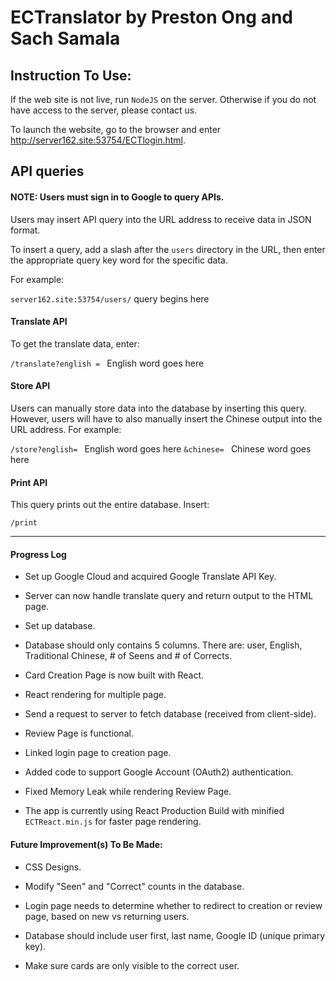 # ECTranslator by Preston Ong and Sach Samala

## Instruction To Use:

If the web site is not live, run `NodeJS` on the server. Otherwise if you do not have access to the server, please contact us.

To launch the website, go to the browser and enter http://server162.site:53754/ECTlogin.html.

## API queries

#### NOTE: Users must sign in to Google to query APIs.

Users may insert API query into the URL address to receive data in JSON format.

To insert a query, add a slash after the `users` directory in the URL, then enter the appropriate query key word for the specific data.

For example:

`server162.site:53754/users/` query begins here

#### Translate API

To get the translate data, enter:

`/translate?english = ` English word goes here

#### Store API

Users can manually store data into the database by inserting this query. However, users will have to also manually insert the Chinese output into the URL address. For example:

`/store?english= ` English word goes here `&chinese= ` Chinese word goes here

#### Print API

This query prints out the entire database. Insert:

`/print`

------------------

#### Progress Log

- Set up Google Cloud and acquired Google Translate API Key.

- Server can now handle translate query and return output to the HTML page.

- Set up database.

- Database should only contains 5 columns. There are: user, English, Traditional Chinese, # of Seens and # of Corrects.

- Card Creation Page is now built with React.

- React rendering for multiple page.

- Send a request to server to fetch database (received from client-side).

- Review Page is functional.

- Linked login page to creation page.

- Added code to support Google Account (OAuth2) authentication.

- Fixed Memory Leak while rendering Review Page.

- The app is currently using React Production Build with minified `ECTReact.min.js` for faster page rendering.

#### Future Improvement(s) To Be Made:

- CSS Designs.

- Modify "Seen" and "Correct" counts in the database.

- Login page needs to determine whether to redirect to creation or review page, based on new vs returning users.

- Database should include user first, last name, Google ID (unique primary key).

- Make sure cards are only visible to the correct user.